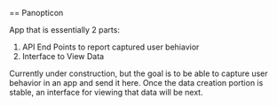 == Panopticon

App that is essentially 2 parts:
1. API End Points to report captured user behiavior
2. Interface to View Data

Currently under construction, but the goal is to be able to capture user behavior in an app and send it here. Once the data creation portion is stable, an interface for viewing that data will be next.
